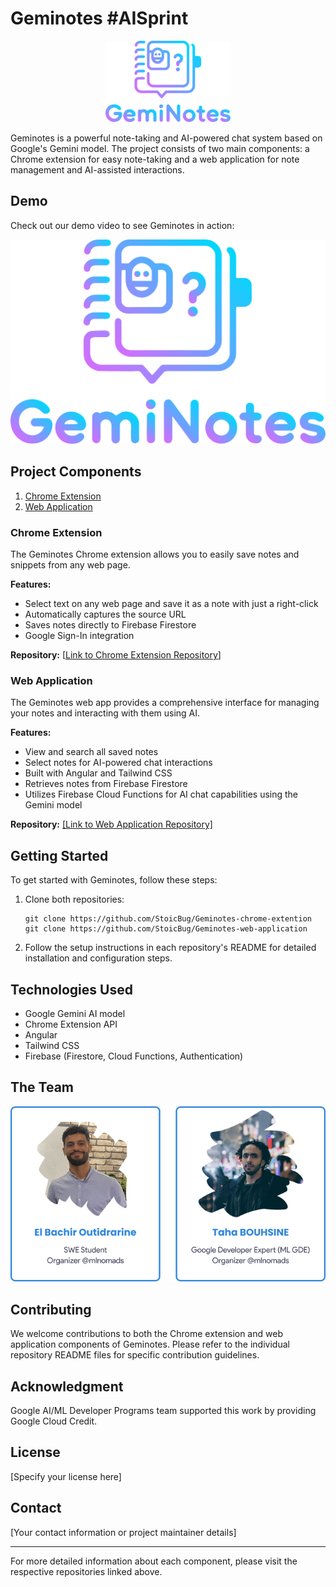 # Geminotes #AISprint

<p align="center">
  <img src="logo.svg" alt="Geminotes Logo" width="200">
</p>

Geminotes is a powerful note-taking and AI-powered chat system based on Google's Gemini model. The project consists of two main components: a Chrome extension for easy note-taking and a web application for note management and AI-assisted interactions.

## Demo

Check out our demo video to see Geminotes in action:

<p align="center">
  <a href="https://www.youtube.com/watch?v=kmNjNefigCE">
    <img src="logo.svg" alt="Geminotes Demo Video" width="600">
  </a>
</p>

## Project Components

1. [Chrome Extension](#chrome-extension)
2. [Web Application](#web-application)

### Chrome Extension

The Geminotes Chrome extension allows you to easily save notes and snippets from any web page.

**Features:**
- Select text on any web page and save it as a note with just a right-click
- Automatically captures the source URL
- Saves notes directly to Firebase Firestore
- Google Sign-In integration

**Repository:** [[Link to Chrome Extension Repository](https://github.com/StoicBug/Geminotes-chrome-extention)]

### Web Application

The Geminotes web app provides a comprehensive interface for managing your notes and interacting with them using AI.

**Features:**
- View and search all saved notes
- Select notes for AI-powered chat interactions
- Built with Angular and Tailwind CSS
- Retrieves notes from Firebase Firestore
- Utilizes Firebase Cloud Functions for AI chat capabilities using the Gemini model

**Repository:** [[Link to Web Application Repository]](https://github.com/StoicBug/Geminotes-web-application)

## Getting Started

To get started with Geminotes, follow these steps:

1. Clone both repositories:
   ```
   git clone https://github.com/StoicBug/Geminotes-chrome-extention
   git clone https://github.com/StoicBug/Geminotes-web-application
   ```

2. Follow the setup instructions in each repository's README for detailed installation and configuration steps.

## Technologies Used

- Google Gemini AI model
- Chrome Extension API
- Angular
- Tailwind CSS
- Firebase (Firestore, Cloud Functions, Authentication)

## The Team
<p align="center">
  <img src="team.png" alt="Team">
</p>

## Contributing

We welcome contributions to both the Chrome extension and web application components of Geminotes. Please refer to the individual repository README files for specific contribution guidelines.

## Acknowledgment

Google AI/ML Developer Programs team supported this work by providing Google Cloud Credit.

## License

[Specify your license here]

## Contact

[Your contact information or project maintainer details]

---

For more detailed information about each component, please visit the respective repositories linked above.
